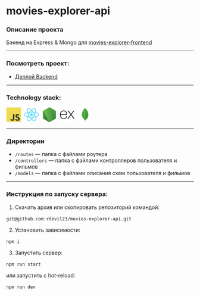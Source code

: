 # movies-explorer-api

### **Описание проекта**

Бэкенд на Express & Mongo для [movies-explorer-frontend](https://github.com/rdevil23/movies-explorer-frontend)

---

### Посмотреть проект:

* [Деплой Backend](https://movies-explorer-api-lyart.vercel.app)

---

### Technology stack:

  <img src="https://github.com/devicons/devicon/blob/master/icons/javascript/javascript-original.svg" title="javascript" alt="javascript" width="40" height="40"/>&nbsp;
  <img src="https://github.com/devicons/devicon/blob/master/icons/react/react-original.svg" title="reactjs" alt="reactjs" width="40" height="40"/>&nbsp;
  <img src="https://github.com/devicons/devicon/blob/master/icons/nodejs/nodejs-original.svg" title="nodejs" alt="nodejs" width="40" height="40"/>&nbsp;
  <img src="https://github.com/devicons/devicon/blob/master/icons/express/express-original.svg" title="express" alt="express" width="40" height="40"/>&nbsp;
  <img src="https://github.com/devicons/devicon/blob/master/icons/mongodb/mongodb-original.svg" title="mongodb" alt="mongodb" width="40" height="40"/>&nbsp;

---

### Директории

* `/routes` — папка с файлами роутера  
* `/controllers` — папка с файлами контроллеров пользователя и фильмов  
* `/models` — папка с файлами описания схем пользователя и фильмов  

---

### Инструкция по запуску сервера:

1. Скачать архив или скопировать репозиторий командой:
```
git@github.com:rdevil23/movies-explorer-api.git
```

2. Установить зависимости:
```
npm i
```

3. Запустить сервер:
```
npm run start
```

или запустить с hot-reload:

```
npm run dev
```

